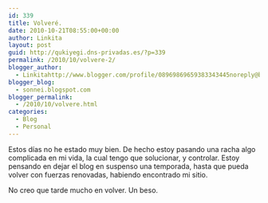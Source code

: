 ```yaml
---
id: 339
title: Volveré.
date: 2010-10-21T08:55:00+00:00
author: Linkita
layout: post
guid: http://qukiyegi.dns-privadas.es/?p=339
permalink: /2010/10/volvere-2/
blogger_author:
  - Linkitahttp://www.blogger.com/profile/08969869659383343445noreply@blogger.com
blogger_blog:
  - sonnei.blogspot.com
blogger_permalink:
  - /2010/10/volvere.html
categories:
  - Blog
  - Personal
---
```

Estos días no he estado muy bien. De hecho estoy pasando una racha algo complicada en mi vida, la cual tengo que solucionar, y controlar. Estoy pensando en dejar el blog en suspenso una temporada, hasta que pueda volver con fuerzas renovadas, habiendo encontrado mi sitio. 

<div>
</div>

<div>
  No creo que tarde mucho en volver. Un beso.
</div>